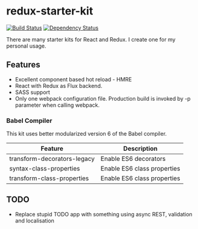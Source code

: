 # redux-starter-kit

[![Build Status](https://secure.travis-ci.org/vysokyj/redux-starter-kit.svg?branch=master)](http://travis-ci.org/vysokyj/redux-starter-kit)
[![Dependency Status](https://david-dm.org/vysokyj/redux-starter-kit.svg)](https://david-dm.org/vysokyj/redux-starter-kit)

There are many starter kits for React and Redux.
I create one for my personal usage.

## Features

* Excellent component based hot reload - HMRE
* React with Redux as Flux backend.
* SASS support
* Only one webpack configuration file. Production build is invoked by -p parameter when calling webpack.

### Babel Compiler

This kit uses better modularized version 6 of the Babel compiler.

| Feature                     | Description                                                                            |
| ----------------------------| -------------------------------------------------------------------------------------- |
| transform-decorators-legacy | Enable ES6 decorators                                                                  |
| syntax-class-properties     | Enable ES6 class properties                                                            |
| transform-class-properties  | Enable ES6 class properties                                                            |


## TODO

* Replace stupid TODO app with something using async REST, validation and localisation
